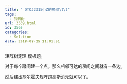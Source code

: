 ```yaml
---
title: " DTOJ2315小Z的房间\t\t"
tags:
  - 矩阵树
url: 3569.html
id: 3569
categories:
  - Solution
date: 2018-08-25 21:01:51
---
```


矩阵树定理 模板题。

对于每个房间建一个点。那么相邻可达的房间之间就有一条边。

然后建出基尔霍夫矩阵跑高斯消元就可以了。